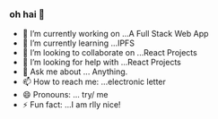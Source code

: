 ### oh hai 👋



- 🔭 I’m currently working on ...A Full Stack Web App
- 🌱 I’m currently learning ...IPFS
- 👯 I’m looking to collaborate on ...React Projects
- 🤔 I’m looking for help with ...React Projects
- 💬 Ask me about ... Anything.
- 📫 How to reach me: ...electronic letter
- 😄 Pronouns: ... try/ me
- ⚡ Fun fact: ...I am rlly nice!

